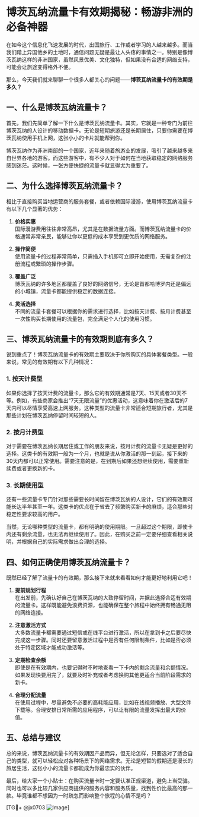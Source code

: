 # 博茨瓦纳流量卡有效期揭秘：畅游非洲的必备神器

在如今这个信息化飞速发展的时代，出国旅行、工作或者学习的人越来越多。而当我们踏上异国他乡的土地时，通信问题无疑是最让人头疼的事情之一。特别是像博茨瓦纳这样的非洲国家，虽然风景优美、文化独特，但如果没有合适的网络支持，可能会让旅途变得格外不便。

那么，今天我们就来聊聊一个很多人都关心的问题——**博茨瓦纳流量卡的有效期是多久？**

## 一、什么是博茨瓦纳流量卡？

首先，我们先简单了解一下什么是博茨瓦纳流量卡。其实，它就是一种专门为前往博茨瓦纳的人设计的移动数据卡。无论是短期旅游还是长期居住，只要你需要在博茨瓦纳使用手机上网，这张小小的卡片就能帮到你。

博茨瓦纳作为非洲南部的一个国家，近年来随着旅游业的发展，吸引了越来越多来自世界各地的游客。而这些游客中，有不少人对于如何在当地获取稳定的网络服务感到迷茫。这时候，一张方便快捷的流量卡就显得尤为重要了。

## 二、为什么选择博茨瓦纳流量卡？

相比于直接购买当地运营商的服务套餐，或者依赖国际漫游，使用博茨瓦纳流量卡有以下几个显著的优势：

1. **价格实惠**  
   国际漫游费用往往非常高昂，尤其是在数据流量方面。而博茨瓦纳流量卡的价格通常非常亲民，能够让你以更低的成本享受到更优质的网络服务。

2. **操作简便**  
   使用流量卡的过程非常简单，只需插入手机即可立即开始使用，无需复杂的注册流程或繁琐的操作步骤。

3. **覆盖广泛**  
   博茨瓦纳的许多地区都覆盖了良好的网络信号，无论是首都哈博罗内还是偏远的小城镇，流量卡都能提供稳定的数据连接。

4. **灵活选择**  
   不同的流量卡套餐可以根据你的需求进行选择，比如按天计费、按月计费甚至一次性购买长期使用的流量包，完全满足个人化的使用习惯。

## 三、博茨瓦纳流量卡的有效期到底有多久？

说到重点了！博茨瓦纳流量卡的有效期主要取决于你所购买的具体套餐类型。一般来说，常见的有效期有以下几种情况：

### 1. 按天计费型
如果你选择了按天计费的流量卡，那么它的有效期通常是7天、15天或者30天不等。例如，有些商家会推出“7天无限流量”的优惠活动，这意味着你在激活后的7天内可以尽情享受高速上网服务。这种类型的流量卡非常适合短期旅行者，尤其是那些计划在博茨瓦纳停留时间较短的人。

### 2. 按月计费型
对于需要在博茨瓦纳长期居住或工作的朋友来说，按月计费的流量卡无疑是更好的选择。这类卡的有效期一般为一个月，也就是说从你激活的那一刻起，接下来的30天内都可以正常使用。需要注意的是，在到期后如果还想继续使用，需要重新续费或者更换新的卡。

### 3. 长期使用型
还有一些流量卡专门针对那些需要长时间留在博茨瓦纳的人设计，它们的有效期可能长达半年甚至一年。这类卡的优点在于省去了频繁购买新卡的麻烦，适合那些对稳定性要求较高的用户。

当然，无论哪种类型的流量卡，都有明确的使用期限。一旦超过这个期限，即使卡内还有剩余流量，也无法再继续使用了。因此，在购买之前一定要仔细查看相关说明，并根据自己的实际需求做出合理的选择。

## 四、如何正确使用博茨瓦纳流量卡？

既然已经了解了流量卡的有效期，那么接下来就来看看如何才能更好地利用它吧！

1. **提前规划行程**  
   在出发前，先确认好自己在博茨瓦纳的大致停留时间，并据此选择合适有效期的流量卡。这样既能避免浪费资源，也能确保在整个旅程中始终拥有畅通无阻的网络连接。

2. **注意激活方式**  
   大多数流量卡都需要通过短信或在线平台进行激活，所以在拿到卡之后要尽快完成这一步骤。同时还要留意激活过程中是否有任何限制条件，比如是否必须处于特定区域才能成功激活等。

3. **定期检查余额**  
   即使是在有效期内，也要记得时不时地查看一下卡内的剩余流量和余额情况。如果发现快要用完了，就要及时补充或者考虑换购其他更适合当前阶段需求的新卡。

4. **合理分配流量**  
   在使用过程中，尽量避免不必要的高耗能应用，比如在线视频播放、大型文件下载等。合理安排日常所需的应用程序，可以让有限的流量发挥出最大的价值。

## 五、总结与建议

总的来说，博茨瓦纳流量卡的有效期因产品而异，但无论怎样，只要选对了适合自己的类型，就可以轻松应对各种场景下的网络需求。无论是短暂的假期还是漫长的旅居生活，这张小小的流量卡都能成为你最忠实的伙伴。

最后，给大家一个小贴士：在购买流量卡时一定要认准正规渠道，避免上当受骗。同时也可以多比较几家供应商提供的服务内容和服务质量，找到性价比最高的那一款。毕竟谁都不想因为一时疏忽而影响整个旅程的心情不是吗？

[TG💪+ @jx0703 ![Image](https://github.com/user-attachments/assets/dbca1d08-cadb-493c-b0ec-ad6f7a83f270)]